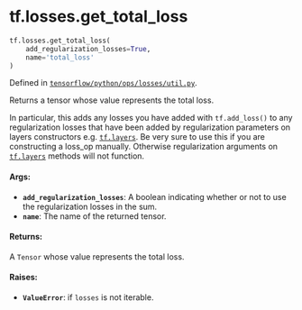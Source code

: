 <div itemscope itemtype="http://developers.google.com/ReferenceObject">
<meta itemprop="name" content="tf.losses.get_total_loss" />
<meta itemprop="path" content="Stable" />
</div>

# tf.losses.get_total_loss

``` python
tf.losses.get_total_loss(
    add_regularization_losses=True,
    name='total_loss'
)
```



Defined in [`tensorflow/python/ops/losses/util.py`](https://www.tensorflow.org/code/tensorflow/python/ops/losses/util.py).

Returns a tensor whose value represents the total loss.

In particular, this adds any losses you have added with `tf.add_loss()` to
any regularization losses that have been added by regularization parameters
on layers constructors e.g. <a href="../../tf/layers.md"><code>tf.layers</code></a>. Be very sure to use this if you
are constructing a loss_op manually. Otherwise regularization arguments
on <a href="../../tf/layers.md"><code>tf.layers</code></a> methods will not function.

#### Args:

* <b>`add_regularization_losses`</b>: A boolean indicating whether or not to use the
    regularization losses in the sum.
* <b>`name`</b>: The name of the returned tensor.


#### Returns:

A `Tensor` whose value represents the total loss.


#### Raises:

* <b>`ValueError`</b>: if `losses` is not iterable.